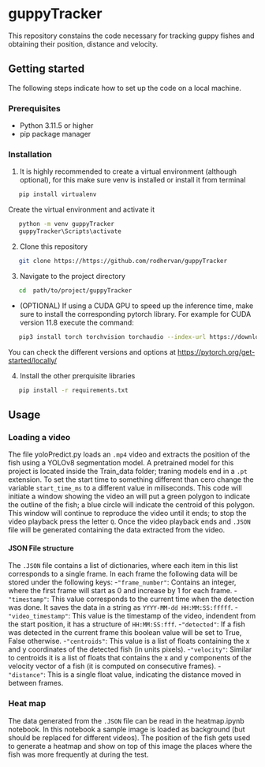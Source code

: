 # guppyTracker

This repository constains the code necessary for tracking guppy fishes and obtaining their position, distance and velocity.

## Getting started

The following steps indicate how to set up the code on a local machine.

### Prerequisites

- Python 3.11.5 or higher
- pip package manager

### Installation

1. It is highly recommended to create a virtual environment (although optional), for this make sure venv is installed or install it from terminal
```bash
   pip install virtualenv
```
Create the virtual environment and activate it
```bash
   python -m venv guppyTracker
   guppyTracker\Scripts\activate
```
2. Clone this repository
```bash
   git clone https://https://github.com/rodhervan/guppyTracker
```
3. Navigate to the project directory
```bash
   cd  path/to/project/guppyTracker
```
- (OPTIONAL) If using a CUDA GPU to speed up the inference time, make sure to install the corresponding pytorch library. For example for CUDA version 11.8 execute the command:
```bash
   pip3 install torch torchvision torchaudio --index-url https://download.pytorch.org/whl/cu118
```
   You can check the different versions and options at https://pytorch.org/get-started/locally/

4. Install the other prerquisite libraries
```bash
   pip install -r requirements.txt
```

## Usage

### Loading a video

The file yoloPredict.py loads an `.mp4` video and extracts the position of the fish using a YOLOv8 segmentation model. A pretrained model for this project is located inside the Train_data folder; traning models end in a `.pt` extension. To set the start time to something different than cero change the variable `start_time_ms` to a different value in miliseconds. This code will initiate a window showing the video an will put a green polygon to indicate the outline of the fish; a blue circle will indicate the centroid of this polygon. This window will continue to reproduce the video until it ends; to stop the video playback press the letter `Q`. Once the video playback ends and `.JSON` file will be generated containing the data extracted from the video. 

#### JSON File structure

The `.JSON` file contains a list of dictionaries, where each item in this list corresponds to a single frame. In each frame the following data will be stored under the following keys:
-`"frame_number"`: Contains an integer, where the first frame will start as 0 and increase by 1 for each frame.
-`"timestamp"`: This value corresponds to the current time when the detection was done. It saves the data in a string as `YYYY-MM-dd HH:MM:SS:fffff`.
-`"video_timestamp"`: This value is the timestamp of the video, indendent from the start position, it has a structure of `HH:MM:SS:fff`.
-`"detected"`: If a fish was detected in the current frame this boolean value will be set to True, False otherwise.
-`"centroids"`: This value is a list of floats containing the x and y coordinates of the detected fish (in units pixels).
-`"velocity"`: Similar to centroids it is a list of floats that contains the x and y components of the velocity vector of a fish (it is computed on consecutive frames). 
-`"distance"`: This is a single float value, indicating the distance moved in between frames. 

### Heat map
The data generated from the `.JSON` file can be read in the heatmap.ipynb notebook. In this notebook a sample image is loaded as background (but should be replaced for different videos). The position of the fish gets used to generate a heatmap and show on top of this image the places where the fish was more frequently at during the test. 

